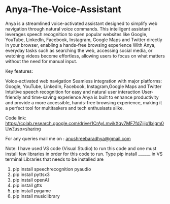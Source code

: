 # Anya-The-Voice-Assistant
Anya is a streamlined voice-activated assistant designed to simplify web navigation through natural voice commands. This intelligent assistant leverages speech recognition to open popular websites like Google, YouTube, LinkedIn, Facebook, Instagram, Google Maps and Twitter directly in your browser, enabling a hands-free browsing experience
With Anya, everyday tasks such as searching the web, accessing social media, or watching videos become effortless, allowing users to focus on what matters without the need for manual input.

Key features:

Voice-activated web navigation
Seamless integration with major platforms: Google, YouTube, LinkedIn, Facebook, Instagram,Google Maps and Twitter
Intuitive speech recognition for easy and natural user interaction
User-friendly and time-saving experience
Anya is built to enhance productivity and provide a more accessible, hands-free browsing experience, making it a perfect tool for multitaskers and tech enthusiasts alike.

Code link: https://colab.research.google.com/drive/1CrAyLmvikXqv7MF7fdZjjjo1lxlgm0Uw?usp=sharing


For any queries mail me on : anushreebaradhya@gmail.com

Note:
I have used VS code (Visual Studio) to run this code and one must install few libraries in order for this code to run.
Type pip install ______ in  VS terminal
Libraries that needs to be installed are
1. pip install speechrecognition pyaudio
2. pip install pyttsx3
3. pip install openAI
4. pip install gtts
5. pip install pygame
6. pip install musiclibrary
  
